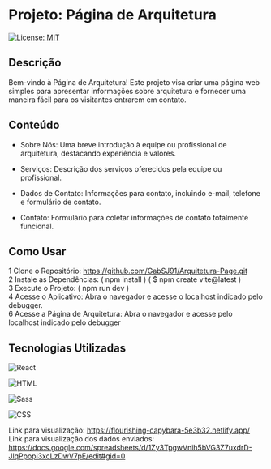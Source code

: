 # Projeto: Página de Arquitetura
[![License: MIT](https://img.shields.io/badge/License-MIT-yellow.svg)](https://github.com/GabSJ91/Arquitetura-Page/blob/main/LICENSE)


 ## Descrição
 
  Bem-vindo à Página de Arquitetura! Este projeto visa criar uma página web simples para apresentar informações sobre arquitetura e fornecer uma maneira fácil para os visitantes entrarem em contato. <br/>
  
 ##  Conteúdo
 
- Sobre Nós: Uma breve introdução à equipe ou profissional de arquitetura, destacando experiência e valores. <br/>

- Serviços: Descrição dos serviços oferecidos pela equipe ou profissional. <br/> 

- Dados de Contato: Informações para contato, incluindo e-mail, telefone e formulário de contato.   <br/> 

- Contato: Formulário para coletar informações de contato totalmente funcional.

## Como Usar

1 Clone o Repositório: https://github.com/GabSJ91/Arquitetura-Page.git <br />
2 Instale as Dependências: ( npm install ) ( $ npm create vite@latest )<br />
3 Execute o Projeto: ( npm run dev )<br />
4 Acesse o Aplicativo: Abra o navegador e acesse o localhost indicado pelo debugger.<br />
6 Acesse a Página de Arquitetura: Abra o navegador e acesse pelo localhost indicado pelo debugger

## Tecnologias Utilizadas
![React](https://img.shields.io/badge/React-16.x-blue?style=for-the-badge&logo=react&logoColor=white) <br />

![HTML](https://img.shields.io/badge/HTML-5-orange?style=for-the-badge&logo=html5&logoColor=white)<br />

![Sass](https://img.shields.io/badge/Sass-CC6699?style=for-the-badge&logo=sass&logoColor=white)<br /> 

![CSS](https://img.shields.io/badge/CSS-Yes-1572B6?style=for-the-badge&logo=css3&logoColor=white)


Link para visualização: https://flourishing-capybara-5e3b32.netlify.app/ <br />
Link para visualização dos dados enviados: https://docs.google.com/spreadsheets/d/1Zy3TpgwVnih5bVG3Z7uxdrD-JlqPpopi3xcLzDwV7pE/edit#gid=0 <br />


